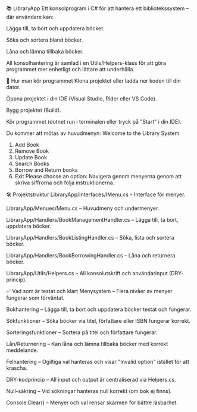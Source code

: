 📚 LibraryApp
Ett konsolprogram i C# för att hantera ett bibliotekssystem – där användare kan:

Lägga till, ta bort och uppdatera böcker.

Söka och sortera bland böcker.

Låna och lämna tillbaka böcker.

All konsolhantering är samlad i en Utils/Helpers-klass för att göra programmet mer enhetligt och lättare att underhålla.

🚀 Hur man kör programmet
Klona projektet eller ladda ner koden till din dator.

Öppna projektet i din IDE (Visual Studio, Rider eller VS Code).

Bygg projektet (Build).

Kör programmet (dotnet run i terminalen eller tryck på "Start" i din IDE).

Du kommer att mötas av huvudmenyn:
Welcome to the Library System
1. Add Book
2. Remove Book
3. Update Book
4. Search Books
5. Borrow and Return books
0. Exit
Please choose an option:
Navigera genom menyerna genom att skriva siffrorna och följa instruktionerna.

🛠 Projektstruktur
LibraryApp/Interfaces/IMenu.cs – Interface för menyer.

LibraryApp/Menues/Menu.cs – Huvudmeny och undermenyer.

LibraryApp/Handlers/BookManagementHandler.cs – Lägga till, ta bort, uppdatera böcker.

LibraryApp/Handlers/BookListingHandler.cs – Söka, lista och sortera böcker.

LibraryApp/Handlers/BookBorrowingHandler.cs – Låna och returnera böcker.

LibraryApp/Utils/Helpers.cs – All konsolutskrift och användarinput (DRY-princip).

✅ Vad som är testat och klart
Menysystem – Flera nivåer av menyer fungerar som förväntat.

Bokhantering – Lägga till, ta bort och uppdatera böcker testat och fungerar.

Sökfunktioner – Söka böcker via titel, författare eller ISBN fungerar korrekt.

Sorteringsfunktioner – Sortera på titel och författare fungerar.

Lån/Returnering – Kan låna och lämna tillbaka böcker med korrekt meddelande.

Felhantering – Ogiltiga val hanteras och visar "Invalid option" istället för att krascha.

DRY-kodprincip – All input och output är centraliserad via Helpers.cs.

Null-säkring – Vid sökningar hanteras null korrekt (om bok ej finns).

Console.Clear() – Menyer och val rensar skärmen för bättre läsbarhet.
